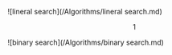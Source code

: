 ![lineral search](/Algorithms/lineral search.md)

$$1$$



![binary search](/Algorithms/binary search.md)